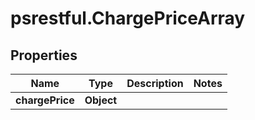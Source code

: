 # psrestful.ChargePriceArray

## Properties
Name | Type | Description | Notes
------------ | ------------- | ------------- | -------------
**chargePrice** | **Object** |  | 

